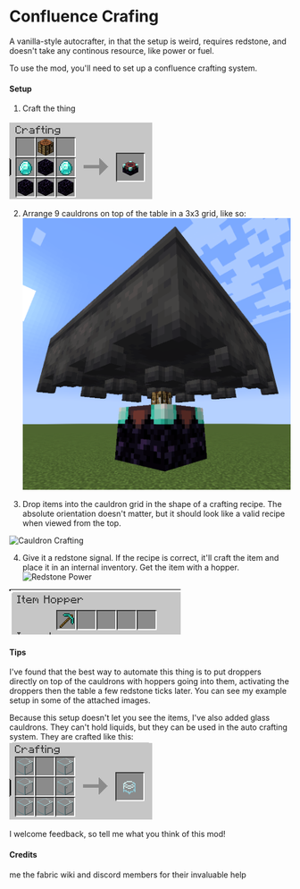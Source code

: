 # Confluence Crafing

A vanilla-style autocrafter, in that the setup is weird, requires redstone, and doesn't take any continous resource, like power or fuel.  

To use the mod, you'll need to set up a confluence crafting system.  
#### Setup

1. Craft the thing

![Crafting Recipe](https://raw.githubusercontent.com/nobleRadical/confluence-crafting-1.19/master/images/crafting_recipe.png)  

2. Arrange 9 cauldrons on top of the table in a 3x3 grid, like so:
![Cauldron Grid](https://raw.githubusercontent.com/nobleRadical/confluence-crafting-1.19/master/images/9_cauldrons.png)  

3. Drop items into the cauldron grid in the shape of a crafting recipe. The absolute orientation doesn't matter, but it should look like a valid recipe when viewed from the top.

![Cauldron Crafting](https://raw.githubusercontent.com/nobleRadical/confluence-crafting-1.19/master/images/cauldron_crafting.png)  

4. Give it a redstone signal. If the recipe is correct, it'll craft the item and place it in an internal inventory. Get the item with a hopper.
![Redstone Power](https://raw.githubusercontent.com/nobleRadical/confluence-crafting-1.19/master/images/redstone_on.png)  

![Hopper output](https://raw.githubusercontent.com/nobleRadical/confluence-crafting-1.19/master/images/hopper_out.png)  

#### Tips

I've found that the best way to automate this thing is to put droppers directly on top of the cauldrons with hoppers going into them, activating the droppers then the table a few redstone ticks later. You can see my example setup in some of the attached images.  

Because this setup doesn't let you see the items, I've also added glass cauldrons. They can't hold liquids, but they can be used in the auto crafting system. They are crafted like this:  
![Crafting Recipe](https://raw.githubusercontent.com/nobleRadical/confluence-crafting-1.19/master/images/glass_cauldron_crafting_recipe.png)  

I welcome feedback, so tell me what you think of this mod!

#### Credits

me
the fabric wiki and discord members for their invaluable help 

